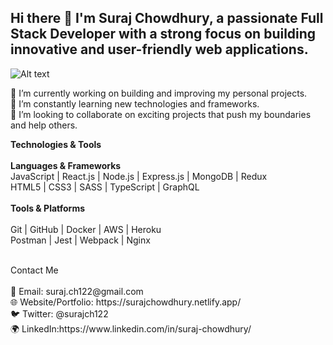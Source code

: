 ## Hi there 👋 I'm **Suraj Chowdhury**, a passionate Full Stack Developer with a strong focus on building innovative and user-friendly web applications.<br>

![Alt text](https://media2.giphy.com/media/v1.Y2lkPTc5MGI3NjExeGV3OTg0cjd3emZ3b3U2MnFiNnNvbmw0dmhwNWNqb2hmYzQ1cHhybSZlcD12MV9pbnRlcm5hbF9naWZfYnlfaWQmY3Q9Zw/U6RHMC65ByrOXIRybJ/giphy.gi)

🔭 I’m currently working on building and improving my personal projects.<br>
🌱 I’m constantly learning new technologies and frameworks.<br>
👯 I’m looking to collaborate on exciting projects that push my boundaries and help others.<br>

**Technologies & Tools** <br>
<br>
**Languages & Frameworks**<br>
JavaScript | React.js | Node.js | Express.js | MongoDB | Redux <br>
HTML5 | CSS3 | SASS | TypeScript |
GraphQL<br>
<br>
**Tools & Platforms**<br>
<br>
Git | GitHub | Docker | AWS | Heroku<br>
Postman | Jest | Webpack | Nginx<br>

<br>
Contact Me
<br>
<br>
📧 Email: suraj.ch122@gmail.com<br>
🌐 Website/Portfolio: https://surajchowdhury.netlify.app/<br>
🐦 Twitter: @surajch122 <br>
🌍 LinkedIn:https://www.linkedin.com/in/suraj-chowdhury/<br>




